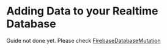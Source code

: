 # Adding Data to your Realtime Database

Guide not done yet. Please check [FirebaseDatabaseMutation](../../react-firebase-realtime-database/usage.md#write-data-to-firebase-example)

